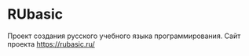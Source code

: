 # RUbasic

Проект создания русского учебного языка программирования.
Сайт проекта https://rubasic.ru/
